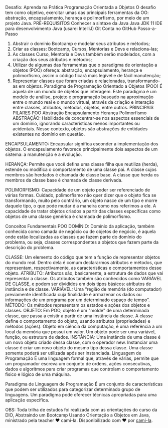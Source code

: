 Desafio: Aprenda na Prática Programação Orientada a Objetos
O desafio tem como objetivo, exercitar umas das principais ferramentas da OO: abstração, encapsulamento, herança e polimorfismo, por meio de um projeto Java.
PRÉ-REQUISITOS
Conhecer a sintaxe da Java
Java JDK 11
IDE para desenvolvimento Java (usarei IntelliJ)
Git
Conta no GitHub
Passo-a-Passo
1. Abstrair o domínio Bootcamp e modelar seus atributos e métodos;
2. Criar as classes: Bootcamp, Cursos, Mentorias e Devs e relaciona-las;
3. As classes Curso, Mentoria e Devs também serão modelados, com a criação dos seus atributos e métodos;
4. Utilizar de algumas das ferramentas que o paradigma de orientação a objetos (POO) ofereça: abstração, encapsulamento, herança e polimorfismo, assim o código ficará mais legível e de fácil manutenção;
5. Representar classes que foram criadas e relacionadas, transformando-as em objetos.
Paradigma de Programação Orientado a Objetos (POO)
É aquela de um mundo de objetos que interagem.
Este paradigma é um modelo de análise, projeto e programação baseado na aproximação entre o mundo real e o mundo virtual, através da criação e interação entre classes, atributos, métodos, objetos, entre outros.
PRINCIPAIS PILARES POO
Abstração
Encapsulamento
Herança
Polimorfismo
ABSTRAÇÃO:
Habilidade de concentrar-se nos aspectos essenciais de um domínio, ignorando características menos importantes ou acidentais. Nesse contexto, objetos são abstrações de entidades existentes no domínio em questão.

ENCAPSULAMENTO:
Encapsular significa esconder a implementação dos objetos. O encapsulamento favorece principalmente dois aspectos de um sistema: a manutenção e a evolução.

HERANÇA:
Permite que você defina uma classe filha que reutiliza (herda), estende ou modifica o comportamento de uma classe pai. A classe cujos membros são herdados é chamada de classe base. A classe que herda os membros da classe base é chamada de classe derivada.

POLIMORFISMO:
Capacidade de um objeto poder ser referenciado de várias formas. Cuidado, polimorfismo não quer dizer que o objeto fica se transformando, muito pelo contrário, um objeto nasce de um tipo e morre daquele tipo, o que pode mudar é a maneira como nos referimos a ele. A capacidade de tratar objetos criados a partir das classes específicas como objetos de uma classe genérica é chamada de polimorfismo.

Conceitos Fundamentais POO
DOMÍNIO:
Domínio da aplicação, também conhecida como camada de negócio ou de objetos de negócio, é aquela onde estão localizadas as classes que fazem parte do domínio do problema, ou seja, classes correspondentes a objetos que fazem parte da descrição do problema.

CLASSE:
Um elemento do código que tem a função de representar objetos do mundo real. Dentro dela é comum declararmos atributos e métodos, que representam, respectivamente, as características e comportamentos desse objeto.
ATRIBUTO:
Atributos são, basicamente, a estrutura de dados que vai representar a classe. Os atributos também são conhecidos como VARIÁVEL DE CLASSE, e podem ser divididos em dois tipos básicos: atributos de instância e de classe.
VARIÁVEL:
Uma “região de memória (do computador) previamente identificada cuja finalidade é armazenar os dados ou informações de um programa por um determinado espaço de tempo”.
MÉTODO:
Os métodos representam os estados e ações dos objetos e classes.
OBJETO:
Em POO, objeto é um "molde" de uma determinada classe, que passa a existir a partir de uma instância da classe. A classe define o comportamento do objeto, usando atributos (propriedades) e métodos (ações). Objeto em ciência da computação, é uma referência a um local da memória que possui um valor. Um objeto pode ser uma variável, função, ou estrutura de dados.
INSTÂNCIA:
Uma instância de uma classe é um novo objeto criado dessa classe, com o operador new. Instanciar uma classe é criar um novo objeto do mesmo tipo dessa classe. Uma classe somente poderá ser utilizada após ser instanciada.
Linguagem de Programação
É uma linguagem formal que, através de várias, permite que um programador escreva um conjunto de ordens, ações consecutivas, dados e algoritmos para criar programas que controlam o comportamento físico e lógico de uma máquina.

Paradigma de Linguagem de Programação
É um conjunto de características que podem ser utilizados para categorizar determinado grupo de linguagens. Um paradigma pode oferecer técnicas apropriadas para uma aplicação específica.


OBS: Toda trilha de estudos foi realizada com as orientações do curso da DIO, Abstraindo um Bootcamp Usando Orientação a Objetos em Java, ministrado pela teacher ♥ cami-la.
Disponibilizado com ♥ por [cami-la](https://www.linkedin.com/in/cami-la/ "cami-la").
